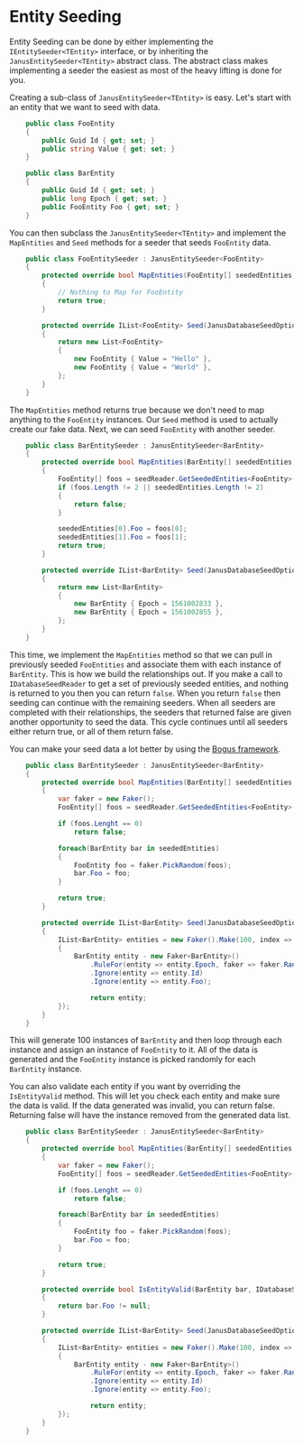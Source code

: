 ﻿# Entity Seeding

Entity Seeding can be done by either implementing the `IEntitySeeder<TEntity>` interface, or by inheriting the `JanusEntitySeeder<TEntity>` abstract class.
The abstract class makes implementing a seeder the easiest as most of the heavy lifting is done for you.

Creating a sub-class of `JanusEntitySeeder<TEntity>` is easy. Let's start with an entity that we want to seed with data.

```c#
    public class FooEntity
    {
        public Guid Id { get; set; }
        public string Value { get; set; }
    }

    public class BarEntity
    {
        public Guid Id { get; set; }
		public long Epoch { get; set; }
        public FooEntity Foo { get; set; }
    }
```

You can then subclass the `JanusEntitySeeder<TEntity>` and implement the `MapEntities` and `Seed` methods for a seeder that seeds `FooEntity` data.

```c#
    public class FooEntitySeeder : JanusEntitySeeder<FooEntity>
    {
        protected override bool MapEntities(FooEntity[] seededEntities, IDatabaseSeedReader seedReader)
        {
            // Nothing to Map for FooEntity
            return true;
        }

        protected override IList<FooEntity> Seed(JanusDatabaseSeedOptions options)
        {
            return new List<FooEntity>
            {
                new FooEntity { Value = "Hello" },
                new FooEntity { Value = "World" },
            };
        }
    }
```
The `MapEntities` method returns true because we don't need to map anything to the `FooEntity` instances. Our `Seed` method is used to actually create our fake data. 
Next, we can seed `FooEntity` with another seeder.

```c#
    public class BarEntitySeeder : JanusEntitySeeder<BarEntity>
    {
        protected override bool MapEntities(BarEntity[] seededEntities, IDatabaseSeedReader seedReader)
        {
            FooEntity[] foos = seedReader.GetSeededEntities<FooEntity>();
            if (foos.Length != 2 || seededEntities.Length != 2)
            {
                return false;
            }

            seededEntities[0].Foo = foos[0];
            seededEntities[1].Foo = foos[1];
            return true;
        }

        protected override IList<BarEntity> Seed(JanusDatabaseSeedOptions options)
        {
            return new List<BarEntity>
            {
                new BarEntity { Epoch = 1561002833 },
                new BarEntity { Epoch = 1561002855 },
            };
        }
    }
```

This time, we implement the `MapEntities` method so that we can pull in previously seeded `FooEntities` and associate them with each instance of `BarEntity`. This is how we build the relationships out.
If you make a call to `IDatabaseSeedReader` to get a set of previously seeded entities, and nothing is returned to you then you can return `false`. When you return `false` then seeding can continue with the remaining seeders. When all seeders are completed with their relationships, the seeders that returned false are given another opportunity to seed the data. This cycle continues until all seeders either return true, or all of them return false.

You can make your seed data a lot better by using the [Bogus framework](https://github.com/bchavez/Bogus).

```c#
    public class BarEntitySeeder : JanusEntitySeeder<BarEntity>
    {
        protected override bool MapEntities(BarEntity[] seededEntities, IDatabaseSeedReader seedReader)
        {
			var faker = new Faker();
            FooEntity[] foos = seedReader.GetSeededEntities<FooEntity>();

			if (foos.Lenght == 0) 
				return false;

			foreach(BarEntity bar in seededEntities)
			{
				FooEntity foo = faker.PickRandom(foos);
				bar.Foo = foo;
			}

			return true;
        }

        protected override IList<BarEntity> Seed(JanusDatabaseSeedOptions options)
        {
			IList<BarEntity> entities = new Faker().Make(100, index =>
			{
				BarEntity entity - new Faker<BarEntity>()
					.RuleFor(entity => entity.Epoch, faker => faker.Random.Long())
					.Ignore(entity => entity.Id)
					.Ignore(entity => entity.Foo);

					return entity;
			});
        }
    }
```

This will generate 100 instances of `BarEntity` and then loop through each instance and assign an instance of `FooEntity` to it. All of the data is generated and the `FooEntity` instance is picked randomly for each `BarEntity` instance.

You can also validate each entity if you want by overriding the `IsEntityValid` method. This will let you check each entity and make sure the data is valid. If the data generated was invalid, you can return false. Returning false will have the instance removed from the generated data list.

```c#
    public class BarEntitySeeder : JanusEntitySeeder<BarEntity>
    {
        protected override bool MapEntities(BarEntity[] seededEntities, IDatabaseSeedReader seedReader)
        {
			var faker = new Faker();
            FooEntity[] foos = seedReader.GetSeededEntities<FooEntity>();

			if (foos.Lenght == 0) 
				return false;

			foreach(BarEntity bar in seededEntities)
			{
				FooEntity foo = faker.PickRandom(foos);
				bar.Foo = foo;
			}

			return true;
        }

		protected override bool IsEntityValid(BarEntity bar, IDatabaseSeedReader seedReader)
		{
			return bar.Foo != null;
		}

        protected override IList<BarEntity> Seed(JanusDatabaseSeedOptions options)
        {
			IList<BarEntity> entities = new Faker().Make(100, index =>
			{
				BarEntity entity - new Faker<BarEntity>()
					.RuleFor(entity => entity.Epoch, faker => faker.Random.Long())
					.Ignore(entity => entity.Id)
					.Ignore(entity => entity.Foo);

					return entity;
			});
        }
    }
```